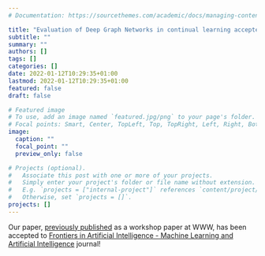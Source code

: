 ```yaml
---
# Documentation: https://sourcethemes.com/academic/docs/managing-content/

title: "Evaluation of Deep Graph Networks in continual learning accepted to Frontiers"
subtitle: ""
summary: ""
authors: []
tags: []
categories: []
date: 2022-01-12T10:29:35+01:00
lastmod: 2022-01-12T10:29:35+01:00
featured: false
draft: false

# Featured image
# To use, add an image named `featured.jpg/png` to your page's folder.
# Focal points: Smart, Center, TopLeft, Top, TopRight, Left, Right, BottomLeft, Bottom, BottomRight.
image:
  caption: ""
  focal_point: ""
  preview_only: false

# Projects (optional).
#   Associate this post with one or more of your projects.
#   Simply enter your project's folder or file name without extension.
#   E.g. `projects = ["internal-project"]` references `content/project/deep-learning/index.md`.
#   Otherwise, set `projects = []`.
projects: []
---
```

Our paper, [previously published](https://andreacossu.github.io/post/www-workshop-graph-forgetting/) as a workshop paper at WWW, has been accepted to [Frontiers in Artificial Intelligence - Machine Learning and Artificial Intelligence](https://www.frontiersin.org/journals/artificial-intelligence) journal!